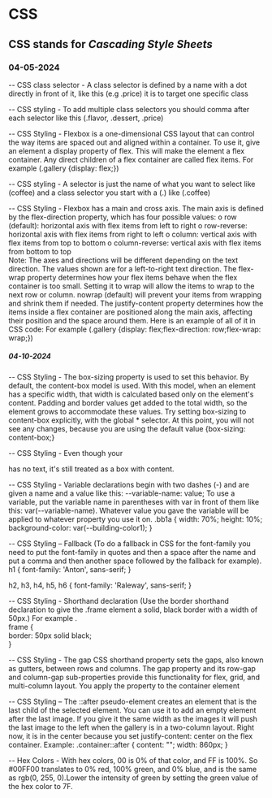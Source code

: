 # CSS

## CSS stands for *Cascading Style Sheets*

### 04-05-2024

-- CSS class selector - A class selector is defined by a name with a dot directly in front of it, like this (e.g  .price) it is to target one specific class

-- CSS styling - To add multiple class selectors you should comma after each selector like this (.flavor, .dessert, .price)

-- CSS Styling - Flexbox is a one-dimensional CSS layout that can control the way items are spaced out and aligned within a container. To use it, give an element a display property of flex. This will make the element a flex container. Any direct children of a flex container are called flex items. For example (.gallery {display: flex;})

-- CSS styling - A selector is just the name of what you want to select like (coffee) and a class selector you start with a (.) like (.coffee)

-- CSS Styling - Flexbox has a main and cross axis. The main axis is defined by the flex-direction property, which has four possible values:
    o	row (default): horizontal axis with flex items from left to right
    o	row-reverse: horizontal axis with flex items from right to left
    o	column: vertical axis with flex items from top to bottom
    o	column-reverse: vertical axis with flex items from bottom to top 		
Note: The axes and directions will be different depending on the text direction. The values shown are for a left-to-right text direction.
The flex-wrap property determines how your flex items behave when the flex container is too small. Setting it to wrap will allow the items to wrap to the next row or column. nowrap (default) will prevent your items from wrapping and shrink them if needed.
The justify-content property determines how the items inside a flex container are positioned along the main axis, affecting their position and the space around them.
Here is an example of all of it in CSS code: For example (.gallery {display: flex;flex-direction: row;flex-wrap: wrap;})

##### 04-10-2024

-- CSS Styling - The box-sizing property is used to set this behavior. By default, the content-box model is used. With this model, when an element has a specific width, that width is calculated based only on the element's content. Padding and border values get added to the total width, so the element grows to accommodate these values.
Try setting box-sizing to content-box explicitly, with the global * selector. At this point, you will not see any changes, because you are using the default value
{box-sizing: content-box;}

-- CSS Styling - Even though your <div> has no text, it's still treated as a box with content. <div></div> 

-- CSS Styling - Variable declarations begin with two dashes (-) and are given a name and a value like this: --variable-name: value; To use a variable, put the variable name in parentheses with var in front of them like this: var(--variable-name). Whatever value you gave the variable will be applied to whatever property you use it on.
.bb1a {
    width: 70%;
    height: 10%;
    background-color: var(--building-color1);
}

-- CSS Styling – Fallback (To do a fallback in CSS for the font-family you need to put the font-family in quotes and then a space after the name and put a comma and then another space followed by the fallback for example). 
h1 {
font-family: 'Anton', sans-serif;
}

h2, h3, h4, h5, h6 {
font-family: 'Raleway', sans-serif;
}

-- CSS Styling - Shorthand declaration (Use the border shorthand declaration to give the .frame element a solid, black border with a width of 50px.) 
For example .            		  
frame {									
    border: 50px solid black;								
    } 

-- CSS Styling - The gap CSS shorthand property sets the gaps, also known as gutters, between rows and columns. The gap property and its row-gap and column-gap sub-properties provide this functionality for flex, grid, and multi-column layout. You apply the property to the container element

-- CSS Styling – The  ::after pseudo-element creates an element that is the last child of the selected element. You can use it to add an empty element after the last image. If you give it the same width as the images it will push the last image to the left when the gallery is in a two-column layout. Right now, it is in the center because you set justify-content: center on the flex container.
Example:
	.container::after {
  			content: "";
  			width: 860px;
					}

-- Hex Colors - With hex colors, 00 is 0% of that color, and FF is 100%. So #00FF00 translates to 0% red, 100% green, and 0% blue, and is the same as rgb(0, 255, 0).Lower the intensity of green by setting the green value of the hex color to 7F.          
